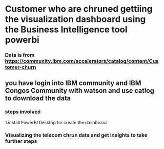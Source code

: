 # Customer who are chruned gettiing the visualization dashboard using the Business Intelligence tool powerbi

### Data is from https://community.ibm.com/accelerators/catalog/content/Customer-churn
## you have login into IBM community and IBM Congos Community with watson and use catlog to download the data


### steps involved
1.install PowerBI Desktop for create the dashboard

### Visualizing the telecom chrun data and get insights to take further steps


